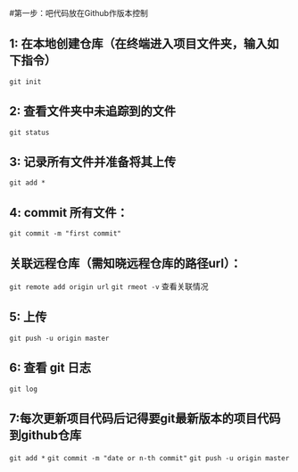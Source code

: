 #第一步：吧代码放在Github作版本控制
## 1: 在本地创建仓库（在终端进入项目文件夹，输入如下指令）
`git init`
## 2: 查看文件夹中未追踪到的文件
`git status`
## 3: 记录所有文件并准备将其上传
`git add *`
## 4: commit 所有文件：
`git commit -m "first commit"`
## 关联远程仓库（需知晓远程仓库的路径url）：
 `git remote add origin url`
 `git rmeot -v`  查看关联情况
## 5: 上传
`git push -u origin master`
## 6: 查看 git 日志
`git log`
## 7:每次更新项目代码后记得要git最新版本的项目代码到github仓库
`git add *`
`git commit -m "date or n-th commit"`
`git push -u origin master`
